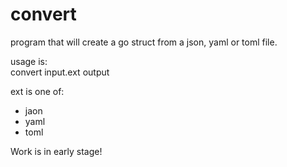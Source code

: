# convert
program that will create a go struct from a json, yaml or toml file.

usage is:  
convert input.ext output

ext is one of:
 - jaon
 - yaml
 - toml

Work is in early stage!
